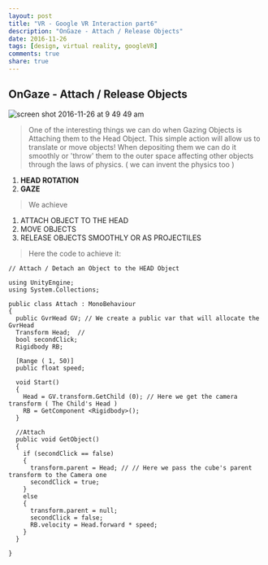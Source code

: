 ```yaml
---
layout: post
title: "VR - Google VR Interaction part6"
description: "OnGaze - Attach / Release Objects"
date: 2016-11-26
tags: [design, virtual reality, googleVR]
comments: true
share: true
---
```


## OnGaze - Attach / Release Objects

![screen shot 2016-11-26 at 9 49 49 am](https://cloud.githubusercontent.com/assets/17754060/20641842/3a7ee854-b3d7-11e6-84eb-c162c507b70f.png)

> One of the interesting things we can do when Gazing Objects is Attaching them to the Head Object. This simple action 
will allow us to translate or move objects! When depositing them we can do it smoothly or 'throw' them to the outer space affecting other objects through the laws of physics. ( we can invent the physics too )

1. **HEAD ROTATION**
2. **GAZE**

> We achieve

1. ATTACH OBJECT TO THE HEAD
2. MOVE OBJECTS
5. RELEASE OBJECTS SMOOTHLY OR AS PROJECTILES

> Here the code to achieve it:

    // Attach / Detach an Object to the HEAD Object 

    using UnityEngine;
    using System.Collections;

    public class Attach : MonoBehaviour
    {
      public GvrHead GV; // We create a public var that will allocate the GvrHead
      Transform Head;  // 
      bool secondClick;
      Rigidbody RB;

      [Range ( 1, 50)]
      public float speed;

      void Start()
      {
        Head = GV.transform.GetChild (0); // Here we get the camera transform ( The Child's Head )
        RB = GetComponent <Rigidbody>();
      }

      //Attach
      public void GetObject()
      {
        if (secondClick == false) 
        {
          transform.parent = Head; // // Here we pass the cube's parent transform to the Camera one 
          secondClick = true;
        }
        else 
        {
          transform.parent = null;
          secondClick = false;
          RB.velocity = Head.forward * speed;
        }
      }

    }


